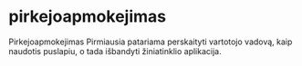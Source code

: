 # pirkejoapmokejimas
Pirkejoapmokejimas
Pirmiausia patariama perskaityti vartotojo vadovą, kaip naudotis puslapiu, o tada išbandyti žiniatinklio aplikacija.
